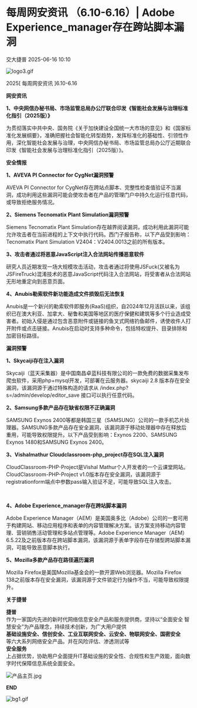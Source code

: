 #  每周网安资讯 （6.10-6.16）| Adobe Experience_manager存在跨站脚本漏洞  
 交大捷普   2025-06-16 10:10  
  
![logo3.gif](https://mmbiz.qpic.cn/mmbiz_gif/nBiaXozVxJVHFZQXDtXwWZiaDia24X79U7uwYUVX3RuibC3MEfkIvaoocFULYmlAmcNaoOdpH5mKCejEVKZcUjwaZA/640?from=appmsg "")  
  
2025[ 每周网安资讯 ]6.10-6.16  
  
  
**网安资讯**  
  
  
**1、中央网信办秘书局、市场监管总局办公厅联合印发《智能社会发展与治理标准化指引（2025版）》**  
  
  
为贯彻落实中共中央、国务院《关于加快建设全国统一大市场的意见》和《国家标准化发展纲要》，准确把握社会智能化转型趋势，发挥标准化的基础性、引领性作用，深化智能社会发展与治理，中央网信办秘书局、市场监管总局办公厅近期联合印发《智能社会发展与治理标准化指引（2025版）》。  
  
  
**安全情报**  
  
  
**1、AVEVA PI Connector for CygNet漏洞预警**  
  
  
AVEVA PI Connector for CygNet存在跨站点脚本、完整性检查值验证不当漏洞，成功利用这些漏洞可能会使攻击者在产品的管理门户中持久化运行任意代码，或导致拒绝服务情况。  
  
  
  
**2、Siemens Tecnomatix Plant Simulation漏洞预警**  
  
  
Siemens Tecnomatix Plant Simulation存在越界阅读漏洞，成功利用此漏洞可能允许攻击者在当前进程的上下文中执行代码。西门子报告称，以下产品受到影响：Tecnomatix Plant Simulation V2404：V2404.0013之前的所有版本。  
  
  
  
**3、攻击者通过将恶意JavaScript注入合法网站传播恶意软件**  
  
  
研究人员近期发现一场大规模攻击活动，攻击者通过将使用JSFuck(又被名为JSFireTruck)混淆技术的恶意JavaScript代码注入合法网站，将受害者从合法网站无形地重定向到恶意页面。  
  
  
  
**4、Anubis勒索软件新功能造成文件损毁后无法恢复**  
  
  
Anubis是一个新兴的勒索软件即服务(RaaS)组织，自2024年12月活跃以来，该组织已在澳大利亚、加拿大、秘鲁和美国等地区的医疗保健和建筑等多个行业造成受害者。初始入侵是通过包含恶意附件或链接的鱼叉式网络钓鱼邮件，诱使收件人打开附件或点击链接。Anubis在启动时支持多种命令，包括特权提升、目录排除和加密目标路径。  
  
  
**漏洞预警**  
  
  
**1、Skycaiji存在注入漏洞**  
  
  
Skycaiji（蓝天采集器）是中国南昌卓蓝科技有限公司的一款免费的数据采集发布爬虫软件，采用php+mysql开发，可部署在云服务器。skycaiji 2.8 版本存在安全漏洞，该漏洞源于通过特殊构造的请求从 /index.php?s=/admin/develop/editor_save 接口可以执行任意代码。  
  
  
  
**2、Samsung多款产品存在缺省权限不正确漏洞**  
  
  
SAMSUNG Exynos 2400等都是韩国三星（SAMSUNG）公司的一款手机芯片处理器。SAMSUNG多款产品存在安全漏洞，该漏洞源于移动处理器中存在释放后重用，可能导致权限提升。以下产品受到影响：Exynos 2200、SAMSUNG Exynos 1480和SAMSUNG Exynos 2400。  
  
  
  
**3、Vishalmathur Cloudclassroom-php_project存在SQL注入漏洞**  
  
  
CloudClassroom-PHP-Project是Vishal Mathur个人开发者的一个云课堂网站。CloudClassroom-PHP-Project v1.0版本存在安全漏洞，该漏洞源于registrationform端点中参数pass输入验证不足，可能导致SQL注入攻击。  
  
    
  
  
**4、Adobe Experience_manager存在跨站脚本漏洞**  
  
  
Adobe Experience Manager（AEM）是美国奥多比（Adobe）公司的一套可用于构建网站、移动应用程序和表单的内容管理解决方案。该方案支持移动内容管理、营销销售活动管理和多站点管理等。Adobe Experience Manager（AEM） 6.5.22及之前版本存在跨站脚本漏洞，该漏洞源于表单字段存在存储型跨站脚本漏洞，可能导致恶意脚本执行。  
  
  
  
**5、Mozilla多款产品存在路径遍历漏洞**  
  
  
Mozilla Firefox是美国Mozilla基金会的一款开源Web浏览器。Mozilla Firefox 138之前版本存在安全漏洞，该漏洞源于文件锁定行为操作不当，可能导致权限提升。  
  
  
  
  
**关于捷普**  
  
  
**捷普**  
作为一家国内先进的新时代网络信息安全产品和服务提供商，坚持以“全面安全 智慧安全”为产品理念，持续技术创新，为广大用户提供  
**基础设施安全、信创安全、工业互联网安全、云安全、物联网安全、国密安全**  
等六大系列网络安全产品。并在风险评估、渗透测试等  
**安全服务**  
上占据优势，协助用户全面提升IT基础设施的安全性、合规性和生产效能，面向数字时代保障信息系统全面安全。  
  
  
![产品主页.jpg](https://mmbiz.qpic.cn/mmbiz_jpg/nBiaXozVxJVHFZQXDtXwWZiaDia24X79U7ukNLRvrtOrAWcPJNSyzxJLJ4PwoZFsgFVRKTJKPbN36BYuM4rNZbAqw/640?from=appmsg "")  
  
  
  
**END**  
  
  
![bg1.gif](https://mmbiz.qpic.cn/mmbiz_gif/nBiaXozVxJVHFZQXDtXwWZiaDia24X79U7uupncybNY3aJicQSA7ztkC42J4IYcOwksKeNZvuDXLTjBTmk3GtHzgFA/640?from=appmsg "")  
  
  
  
  
